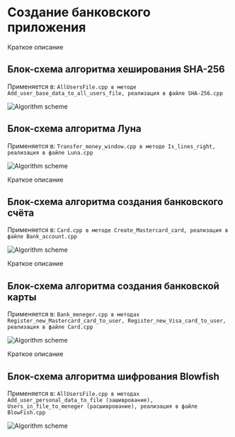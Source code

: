 # Создание банковского приложения

Краткое описание 

## Блок-схема алгоритма хеширования SHA-256

Применяется в: `AllUsersFile.cpp в методе Add_user_base_data_to_all_users_file, реализация в файле SHA-256.cpp`

![Algorithm scheme](schemes/1.png)

## Блок-схема алгоритма Луна

Применяется в: `Transfer_money_window.cpp в методе Is_lines_right, реализация в файле Luna.cpp`

![Algorithm scheme](schemes/2.png)

Краткое описание

## Блок-схема алгоритма создания банковского счёта

Применяется в: `Card.cpp в методе Create_Mastercard_card, реализация в файле Bank_account.cpp`

![Algorithm scheme](schemes/3.png)

Краткое описание

## Блок-схема алгоритма создания банковской карты

Применяется в: `Bank_meneger.cpp в методах Register_new_Mastercard_card_to_user, Register_new_Visa_card_to_user, реализация в файле Card.cpp`

![Algorithm scheme](schemes/4.png)

Краткое описание

## Блок-схема алгоритма шифрования Blowfish

Применяется в: `AllUsersFile.cpp в методах Add_user_personal_data_to_file (зашиврование), Users_in_file_to_meneger (расшиврование), реализация в файле BlowFish.cpp`

![Algorithm scheme](schemes/5.png)

